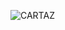 ![CARTAZ](https://github.com/catitech-site/catitech-site.github.io/assets/143974472/060c581a-e1d6-4d9a-a85a-226bf5efaa48)
